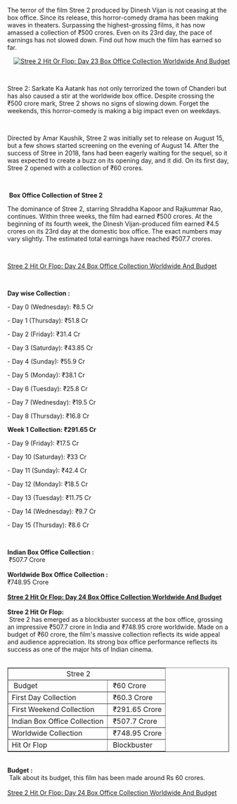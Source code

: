  <p>The terror of the film Stree 2 produced by Dinesh Vijan is not ceasing at the box office. Since its release, this horror-comedy drama has been making waves in theaters. Surpassing the highest-grossing films, it has now amassed a collection of ₹500 crores. Even on its 23rd day, the pace of earnings has not slowed down. Find out how much the film has earned so far.</p><div class="separator" style="clear: both; text-align: center;"><a href="https://blogger.googleusercontent.com/img/b/R29vZ2xl/AVvXsEhsoDUxE3vSphTZAV78VtTMpphFKj6Ag9GtICDhKWojEK-UAVRRH5mIHdcQBaiM7wZ1zsRAEgxj9wyRRkjALVXzq32UcImY2MfGKTY0eqe7W2DsPnphedbC6kqDhCf6wG4KFTbXE2GNv5Y2TWl6WsBCCwOVYQ2wMSzfydqERfARiNs1z2RF6FWcmNRJ1sM/s1600/1000113159.jpg" style="margin-left: 1em; margin-right: 1em;"><img alt="Stree 2 Hit Or Flop: Day 23 Box Office Collection Worldwide And Budget" border="0" data-original-height="900" data-original-width="1600" src="https://blogger.googleusercontent.com/img/b/R29vZ2xl/AVvXsEhsoDUxE3vSphTZAV78VtTMpphFKj6Ag9GtICDhKWojEK-UAVRRH5mIHdcQBaiM7wZ1zsRAEgxj9wyRRkjALVXzq32UcImY2MfGKTY0eqe7W2DsPnphedbC6kqDhCf6wG4KFTbXE2GNv5Y2TWl6WsBCCwOVYQ2wMSzfydqERfARiNs1z2RF6FWcmNRJ1sM/s16000/1000113159.jpg" title="Stree 2 Hit Or Flop: Day 23 Box Office Collection Worldwide And Budget" /></a></div><p><br /></p><p>Stree 2: Sarkate Ka Aatank has not only terrorized the town of Chanderi but has also caused a stir at the worldwide box office. Despite crossing the ₹500 crore mark, Stree 2 shows no signs of slowing down. Forget the weekends, this horror-comedy is making a big impact even on weekdays.<br /></p><p><br /></p><p>Directed by Amar Kaushik, Stree 2 was initially set to release on August 15, but a few shows started screening on the evening of August 14. After the success of Stree in 2018, fans had been eagerly waiting for the sequel, so it was expected to create a buzz on its opening day, and it did. On its first day, Stree 2 opened with a collection of ₹60 crores.</p><p><br /></p><p>&nbsp;<b>Box Office Collection of Stree 2</b></p><p>The dominance of Stree 2, starring Shraddha Kapoor and Rajkummar Rao, continues. Within three weeks, the film had earned ₹500 crores. At the beginning of its fourth week, the Dinesh Vijan-produced film earned ₹4.5 crores on its 23rd day at the domestic box office. The exact numbers may vary slightly. The estimated total earnings have reached ₹507.7 crores.</p><p><br /></p><p><a href="http://www.cinemaguru.in/2024/09/stree-2-hit-or-flop-day-24-box-office.html">Stree 2 Hit Or Flop: Day 24 Box Office Collection Worldwide And Budget</a></p><p><br /></p><div><span><p><font><b>Day wise Collection :</b></font></p><p>- Day 0 (Wednesday): ₹8.5 Cr</p><p>- Day 1 (Thursday): ₹51.8 Cr</p><p>- Day 2 (Friday): ₹31.4 Cr&nbsp;</p><p>- Day 3 (Saturday): ₹43.85 Cr&nbsp;</p><p>- Day 4 (Sunday): ₹55.9 Cr&nbsp;</p><p>- Day 5 (Monday): ₹38.1 Cr&nbsp;</p><p>- Day 6 (Tuesday): ₹25.8 Cr&nbsp;</p><p>- Day 7 (Wednesday): ₹19.5 Cr&nbsp;</p><p>- Day 8 (Thursday): ₹16.8 Cr&nbsp;</p><p><b>Week 1 Collection: ₹291.65 Cr</b></p><p>- Day 9 (Friday): ₹17.5 Cr&nbsp;</p><p>- Day 10 (Saturday): ₹33 Cr&nbsp;</p><p>- Day 11 (Sunday): ₹42.4 Cr&nbsp;</p><p>- Day 12 (Monday): ₹18.5 Cr&nbsp;</p><p>- Day 13 (Tuesday): ₹11.75 Cr&nbsp;<br /></p><p>- Day 14 (Wednesday): ₹9.7 Cr&nbsp;</p><p>- Day 15 (Thursday): ₹8.6 Cr&nbsp;</p><p><span><b><br /></b></span></p></span></div><div><div><span><b>Indian Box Office Collection :</b></span></div><div><span><b>&nbsp;</b>₹507.7 Crore</span></div><div><span><br /></span></div><div><span><b>Worldwide Box Office Collection :</b></span></div><div>₹748.95<span>&nbsp;Crore</span></div><div><span><br /></span></div><div><span><b><a href="http://www.cinemaguru.in/2024/09/stree-2-hit-or-flop-day-24-box-office.html">Stree 2 Hit Or Flop: Day 24 Box Office Collection Worldwide And Budget</a></b></span></div><div><span><b><br /></b></span></div><div><span><b>Stree 2 Hit Or Flop:</b></span></div><div><span>&nbsp;Stree 2 has emerged as a blockbuster success at the box office, grossing an impressive ₹507.7 crore in India and ₹748.95 crore worldwide. Made on a budget of ₹60 crore, the film's massive collection reflects its wide appeal and audience appreciation. Its strong box office performance reflects its success as one of the major hits of Indian cinema.</span></div></div><div><div><div><span><br /></span></div><div><div dir="ltr"><table border="1"><tbody><tr><td colspan="2"><span><span><span>&nbsp; &nbsp; &nbsp; &nbsp; &nbsp; &nbsp; &nbsp; &nbsp; &nbsp; &nbsp; &nbsp; &nbsp; &nbsp; &nbsp; &nbsp;</span></span></span>Stree 2</td></tr><tr><td><span><span>&nbsp;Budget</span></span></td><td><span><span>&nbsp;₹60 Crore&nbsp; &nbsp;&nbsp;<br /></span></span></td></tr><tr><td><span><span>First Day Collection</span></span></td><td><span><span>&nbsp;₹60.3 Crore</span></span></td></tr><tr><td><span><span>First Weekend Collection</span></span></td><td><span>&nbsp;₹291.65 Crore</span></td></tr><tr><td><span><span>Indian Box Office Collection</span></span></td><td><span>&nbsp;₹507.7 Crore</span></td></tr><tr><td><span><span>Worldwide Collection</span></span></td><td><span>&nbsp;₹748.95 Crore<br /></span></td></tr><tr><td><span><span>Hit Or Flop</span></span></td><td>&nbsp;Blockbuster</td></tr></tbody></table></div></div></div><div><br /></div><div><div><div><span><b>Budget :</b></span></div><div><span>&nbsp;Talk about its budget, this film has been made around Rs 60 crores.</span></div></div></div></div><div><span><br /></span></div><div><span><a href="http://www.cinemaguru.in/2024/09/stree-2-hit-or-flop-day-24-box-office.html">Stree 2 Hit Or Flop: Day 24 Box Office Collection Worldwide And Budget</a></span></div>
